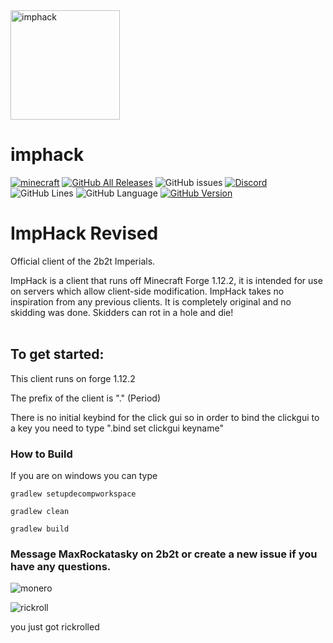 <img src="https://user-images.githubusercontent.com/64598162/137604406-ef3e8459-b1c6-4094-9354-d3e8c9853c39.png" alt="imphack" width="175"/>

# imphack

[![minecraft](https://img.shields.io/badge/Minecraft-1.12.2-blue.svg)](https://files.minecraftforge.net/net/minecraftforge/forge/index_1.12.2.html)
[![GitHub All Releases](https://img.shields.io/github/downloads/Supergamer5465/ImpHack-Revised/total?color=purple)](https://github.com/Supergamer5465/ImpHack-Revised/releases)
![GitHub issues](https://img.shields.io/github/issues/Supergamer5465/ImpHack-Revised?logo=Github)
[![Discord](https://img.shields.io/discord/840168131652747264?color=79C1FF&label=discord&style=flat-square)](https://discord.gg/KKPVj2K3GF)
![GitHub Lines](https://img.shields.io/tokei/lines/github/Supergamer5465/ImpHack-Revised)
![GitHub Language](https://img.shields.io/github/languages/top/Supergamer5465/ImpHack-Revised?color=9900ee)
[![GitHub Version](https://img.shields.io/github/v/release/Supergamer5465/ImpHack-Revised)](https://github.com//Supergamer5465/ImpHack-Revised/releases/latest)

# ImpHack Revised
Official client of the 2b2t Imperials.

ImpHack is a client that runs off Minecraft Forge 1.12.2, it is intended for use on servers which allow client-side modification. 
ImpHack takes no inspiration from any previous clients. It is completely original and no skidding was done.
Skidders can rot in a hole and die!
<br>
<br>

## To get started:
This client runs on forge 1.12.2

The prefix of the client is "." (Period) 



There is no initial keybind for the click gui so in order to bind the clickgui to a key you need to type ".bind set clickgui keyname"

### How to Build 
If you are on windows you can type 

`gradlew setupdecompworkspace`

`gradlew clean`

`gradlew build`

### Message MaxRockatasky on 2b2t or create a new issue if you have any questions.

![monero](https://cdn.discordapp.com/attachments/840168131652747266/899713998864388136/sigma.png)

![rickroll](https://c.tenor.com/o656qFKDzeUAAAAC/rick-astley-never-gonna-give-you-up.gif)

you just got rickrolled
